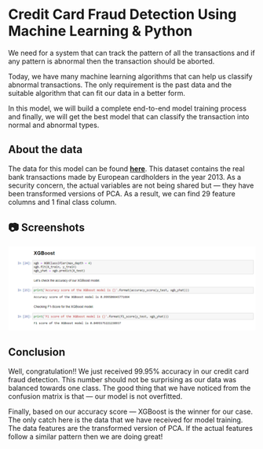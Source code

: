 # Credit Card Fraud Detection Using Machine Learning & Python

We need for a system that can track the pattern of all the transactions and if any pattern is abnormal then the transaction should be aborted.

Today, we have many machine learning algorithms that can help us classify abnormal transactions. The only requirement is the past data and the suitable algorithm that can fit our data in a better form.

In this model, we will build a complete end-to-end model training process and finally, we will get the best model that can classify the transaction into normal and abnormal types.

## About the data

The data for this model can be found [**here**](https://www.kaggle.com/mlg-ulb/creditcardfraud). This dataset contains the real bank transactions made by European cardholders in the year 2013. As a security concern, the actual variables are not being shared but — they have been transformed versions of PCA. As a result, we can find 29 feature columns and 1 final class column.

## :camera: Screenshots

<p align="center">
    <img alt="Home screen" src="./screenshots/Screenshot.png"/>
</p>

## Conclusion

Well, congratulation!! We just received 99.95% accuracy in our credit card fraud detection. This number should not be surprising as our data was balanced towards one class. The good thing that we have noticed from the confusion matrix is that — our model is not overfitted.

Finally, based on our accuracy score — XGBoost is the winner for our case. The only catch here is the data that we have received for model training. The data features are the transformed version of PCA. If the actual features follow a similar pattern then we are doing great!
